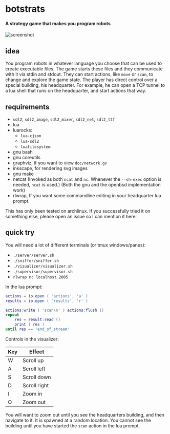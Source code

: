 # botstrats

#### A strategy game that makes you program robots

![screenshot][1]

[1]: http://i.imgur.com/oyEWW4m.png

## idea

You program robots in whatever language you choose that can be used to create
executable files. The game starts these files and they communicate with it via
stdin and stdout. They can start actions, like `move` or `scan`, to change and
explore the game state. The player has direct control over a special building,
his headquarter. For example, he can open a TCP tunnel to a lua shell that runs
on the headquarter, and start actions that way.

## requirements

* `sdl2`, `sdl2_image`, `sdl2_mixer`, `sdl2_net`, `sdl2_ttf`
* lua
* luarocks:
    * `lua-cjson`
    * `lua-sdl2`
    * `luafilesystem`
* gnu bash
* gnu coreutils
* graphviz, if you want to view `doc/network.gv`
* inkscape, for rendering svg images
* gnu make
* netcat (Invoked as both `ncat` and `nc`. Whenever the `--sh-exec` option is
  needed, `ncat` is used.) (Both the gnu and the openbsd implementation work)
* rlwrap, If you want some commandline editing in your headquarter lua prompt.

This has only been tested on archlinux. If you successfully tried it on
something else, please open an issue so I can mention it here.

## quick try

You will need a lot of different terminals (or tmux windows/panes):

* `./server/server.sh`
* `./sniffer/sniffer.sh`
* `./visualizer/visualizer.sh`
* `./supervisor/supervisor.sh`
* `rlwrap nc localhost 2005`

In the lua prompt:
```lua
actions = io.open ( 'actions', 'a' )
results = io.open ( 'results', 'r' )

actions:write ( 'scan\n' ) actions:flush ()
repeat
    res = result:read ()
    print ( res )
until res == 'end_of_stream'
```

Controls in the visualizer:

| Key | Effect        |
| --- | ------------- |
| W   | Scroll up     |
| A   | Scroll left   |
| S   | Scroll down   |
| D   | Scroll right  |
| I   | Zoom in       |
| O   | Zoom out      |

You will want to zoom out until you see the headquarters building, and then
navigate to it. It is spawned at a random location. You cannot see the building
until you have started the `scan` action in the lua prompt.
